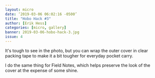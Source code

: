 ```yaml
---
layout: micro
date: ‘2019-03-06 06:02:16 -0500’
title: "Hobo Hack #3"
author: [Erik Hess]
categories: [micro, gallery]
banner: 2019-03-06-hobo-hack-3.jpg
issue: 4
---
```


It's tough to see in the photo, but you can wrap the outer cover in clear packing tape to make it a bit tougher for everyday pocket carry. 

I do the same thing for Field Notes, which helps preserve the look of the cover at the expense of some shine. 